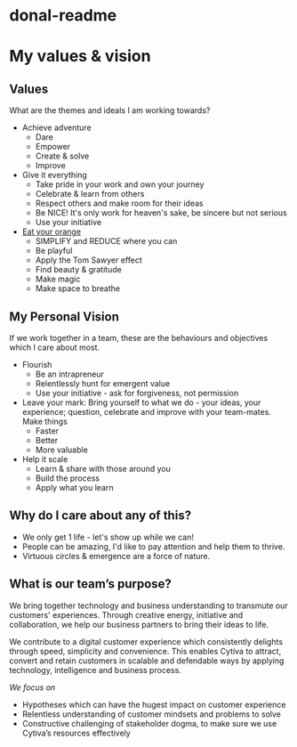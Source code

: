 # donal-readme

# My values & vision

## Values 

What are the themes and ideals I am working towards?

* Achieve adventure
	* Dare
	* Empower
	* Create & solve
	* Improve
* Give it everything
	* Take pride in your work and own your journey
	* Celebrate & learn from others
	* Respect others and make room for their ideas
	* Be NICE! It's only work for heaven's sake, be sincere but not serious
	* Use your initiative
* [Eat your orange](https://www.thenewleam.com/2018/08/eating-an-orange-thich-nhat-hanh/)
	* SIMPLIFY and REDUCE where you can
	* Be playful
	* Apply the Tom Sawyer effect
	* Find beauty & gratitude
	* Make magic
	* Make space to breathe

## My Personal Vision

If we work together in a team, these are the behaviours and objectives which I care about most.

* Flourish
	* Be an intrapreneur
	* Relentlessly hunt for emergent value
	* Use your initiative - ask for forgiveness, not permission
* Leave your mark:
Bring yourself to what we do - your ideas, your experience; question, celebrate and improve with your team-mates. Make things
	* Faster
	* Better
	* More valuable
* Help it scale
	* Learn & share with those around you
	* Build the process
	* Apply what you learn

## Why do I care about any of this?
* We only get 1 life - let's show up while we can!
* People can be amazing, I'd like to pay attention and help them to thrive.
* Virtuous circles & emergence are a force of nature.

## What is our team’s purpose?
We bring together technology and business understanding to transmute our customers' experiences. Through creative energy, initiative and collaboration, we help our business partners to bring their ideas to life.

We contribute to a digital customer experience which consistently delights through speed, simplicity and convenience.
This enables Cytiva to attract, convert and retain customers in scalable and defendable ways by applying technology, intelligence and business process.

*We focus on*
* Hypotheses which can have the hugest impact on customer experience
* Relentless understanding of customer mindsets and problems to solve
* Constructive challenging of stakeholder dogma, to make sure we use Cytiva’s resources effectively
